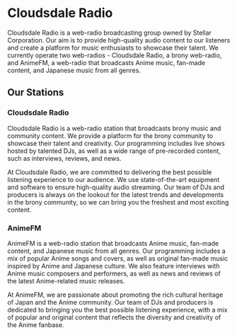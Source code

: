 # Cloudsdale Radio

Cloudsdale Radio is a web-radio broadcasting group owned by Stellar Corporation. Our aim is to provide high-quality audio content to our listeners and create a platform for music enthusiasts to showcase their talent. We currently operate two web-radios - Cloudsdale Radio, a brony web-radio, and AnimeFM, a web-radio that broadcasts Anime music, fan-made content, and Japanese music from all genres.

## Our Stations

### Cloudsdale Radio

Cloudsdale Radio is a web-radio station that broadcasts brony music and community content. We provide a platform for the brony community to showcase their talent and creativity. Our programming includes live shows hosted by talented DJs, as well as a wide range of pre-recorded content, such as interviews, reviews, and news.

At Cloudsdale Radio, we are committed to delivering the best possible listening experience to our audience. We use state-of-the-art equipment and software to ensure high-quality audio streaming. Our team of DJs and producers is always on the lookout for the latest trends and developments in the brony community, so we can bring you the freshest and most exciting content.

### AnimeFM

AnimeFM is a web-radio station that broadcasts Anime music, fan-made content, and Japanese music from all genres. Our programming includes a mix of popular Anime songs and covers, as well as original fan-made music inspired by Anime and Japanese culture. We also feature interviews with Anime music composers and performers, as well as news and reviews of the latest Anime-related music releases.

At AnimeFM, we are passionate about promoting the rich cultural heritage of Japan and the Anime community. Our team of DJs and producers is dedicated to bringing you the best possible listening experience, with a mix of popular and original content that reflects the diversity and creativity of the Anime fanbase.
